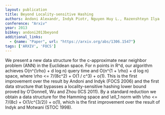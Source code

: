 ```yaml
---
layout: publication
title: Beyond Locality-sensitive Hashing
authors: Andoni Alexandr, Indyk Piotr, Nguyen Huy L., Razenshteyn Ilya
conference: "Arxiv"
year: 2013
bibkey: andoni2013beyond
additional_links:
  - {name: "Paper", url: "https://arxiv.org/abs/1306.1547"}
tags: ['ARXIV', 'FOCS']
---
```

We present a new data structure for the c-approximate near neighbor problem
(ANN) in the Euclidean space. For n points in R^d, our algorithm achieves
O(n^\{\rho\} + d log n) query time and O(n^\{1 + \rho\} + d log n) space, where
\rho <= 7/(8c^2) + O(1 / c^3) + o(1). This is the first improvement over the
result by Andoni and Indyk (FOCS 2006) and the first data structure that
bypasses a locality-sensitive hashing lower bound proved by O'Donnell, Wu and
Zhou (ICS 2011). By a standard reduction we obtain a data structure for the
Hamming space and \ell_1 norm with \rho <= 7/(8c) + O(1/c^\{3/2\}) + o(1), which
is the first improvement over the result of Indyk and Motwani (STOC 1998).
